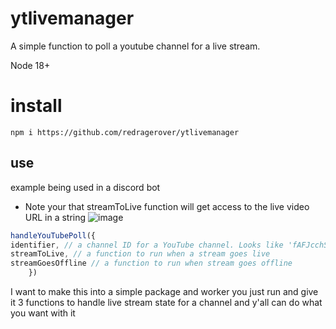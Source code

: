 # ytlivemanager

A simple function to poll a youtube channel for a live stream.

Node 18+

# install

`npm i https://github.com/redragerover/ytlivemanager`

## use
example being used in a discord bot
- Note your that streamToLive function will get access to the live video URL in a string
![image](https://user-images.githubusercontent.com/105608997/188329083-01253712-442e-43ba-ae87-7153ac784cbd.png)

```javascript 
handleYouTubePoll({
identifier, // a channel ID for a YouTube channel. Looks like 'fAFJcchSAFnASfq0'
streamToLive, // a function to run when a stream goes live
streamGoesOffline // a function to run when stream goes offline
    })
```


I want to make this into a simple package and worker you just run and give it 3 functions to handle live stream state for a channel and y'all can do what you want with it
